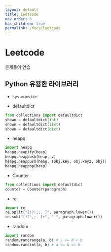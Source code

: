 ```yaml
---
layout: default
title: Leetcode
nav_order: 6
has_children: true
permalink: /docs/leetcode
---
```


# Leetcode

문제풀이 연습

## Python 유용한 라이브러리

- ```sys.maxsize```

- defaultdict
```python
from collections import defaultdict
shown = defaultdict(int)
shown = defaultdict(list)
shown = defaultdict(dict)
```

- heapq
```python
import heapq
heapq.heapify(heap)
heapq.heappush(heap, v)
heapq.heappush(heap, (obj.key, obj.key2, obj))
heapq.heappop(heap)
```

- Counter

```python
from collections import defaultdict
counter = Counter(paragraph)
```

- re

```python
import re
re.split("[!?',;. ]", paragraph.lower())
re.sub("[!?',;. ]+", " ", paragraph.lower())
```

- random
```python
import random
random.randrange(a, b) # a <= N < b
random.randint(a, b) # a <= N <= b
```